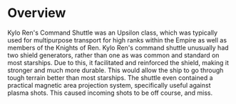 # Overview
Kylo Ren's Command Shuttle was an Upsilon class, which was typically used for multipurpose transport for high ranks within the Empire as well as members of the Knights of Ren.
Kylo Ren's command shuttle unusually had two shield generators, rather than one as was common and standard on most starships.
Due to this, it facilitated and reinforced the shield, making it stronger and much more durable.
This would allow the ship to go through tough terrain better than most starships.
The shuttle even contained a practical magnetic area projection system, specifically useful against plasma shots.
This caused incoming shots to be off course, and miss.